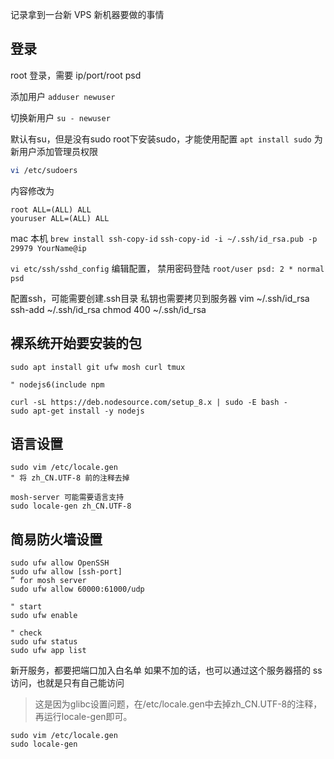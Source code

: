 
记录拿到一台新 VPS 新机器要做的事情

## 登录
root 登录，需要 ip/port/root psd

添加用户
`adduser newuser`

切换新用户
`su - newuser`

默认有su，但是没有sudo
root下安装sudo，才能使用配置
`apt install sudo`
为新用户添加管理员权限
```sh
vi /etc/sudoers
```
内容修改为
```
root ALL=(ALL) ALL
youruser ALL=(ALL) ALL
```

mac 本机 `brew install ssh-copy-id`
`ssh-copy-id -i ~/.ssh/id_rsa.pub -p 29979 YourName@ip`

`vi etc/ssh/sshd_config`
编辑配置， 禁用密码登陆
`root/user psd: 2 * normal psd`

配置ssh，可能需要创建.ssh目录
私钥也需要拷贝到服务器
vim ~/.ssh/id_rsa
ssh-add ~/.ssh/id_rsa
chmod 400 ~/.ssh/id_rsa

## 裸系统开始要安装的包

```shell
sudo apt install git ufw mosh curl tmux

" nodejs6(include npm

curl -sL https://deb.nodesource.com/setup_8.x | sudo -E bash -
sudo apt-get install -y nodejs
```

## 语言设置

```shell
sudo vim /etc/locale.gen
" 将 zh_CN.UTF-8 前的注释去掉

mosh-server 可能需要语言支持
sudo locale-gen zh_CN.UTF-8
```

## 简易防火墙设置

```shell
sudo ufw allow OpenSSH
sudo ufw allow [ssh-port]
” for mosh server
sudo ufw allow 60000:61000/udp

" start
sudo ufw enable

" check
sudo ufw status
sudo ufw app list
```

新开服务，都要把端口加入白名单
如果不加的话，也可以通过这个服务器搭的 ss 访问，也就是只有自己能访问



> 这是因为glibc设置问题，在/etc/locale.gen中去掉zh_CN.UTF-8的注释，再运行locale-gen即可。

```
sudo vim /etc/locale.gen
sudo locale-gen
```